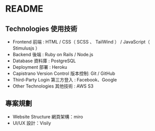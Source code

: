 # README

## Technologies 使用技術

+ Frontend 前端 : HTML / CSS（ SCSS 、 TailWind ） / JavaScript（ Stimulusjs ）
+ Backend 後端 : Ruby on Rails / Node.js 
+ Database 資料庫 : PostgreSQL
+ Deployment 部署 : Heroku
+ Capistrano Version Control 版本控制: Git / GitHub
+ Third-Party Login 第三方登入 : Facebook、Google
+ Other Technologies 其他技術 : AWS S3 

## 專案規劃
+ Website Structure 網頁架構：miro
+ UI/UX 設計：Visily